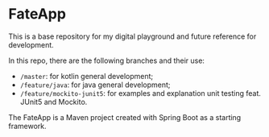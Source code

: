 # FateApp

This is a base repository for my digital playground and future reference for development.

In this repo, there are the following branches and their use:
- `/master`: for kotlin general development;
- `/feature/java`: for java general development;
- `/feature/mockito-junit5`: for examples and explanation unit testing feat. JUnit5 and Mockito.

The FateApp is a Maven project created with Spring Boot as a starting framework.